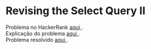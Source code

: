 # Revising the Select Query II

Problema no HackerRank <a href="https://www.hackerrank.com/challenges/revising-the-select-query-2/problem"> aqui </a>. </br>
Explicação do problema <a href="./Problem.pdf"> aqui </a>.
</br>
Problema resolvido <a href="./submission.sql"> aqui </a>.
